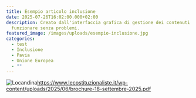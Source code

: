 ```yaml
---
title: Esempio articolo inclusione
date: 2025-07-26T16:02:00.000+02:00
description: Creato dall'interfaccia grafica di gestione dei contenuti. Sembra
  funzionare senza problemi.
featured_image: /images/uploads/esempio-inclusione.jpg
categories:
  - test
  - Inclusione
  - Pavia
  - Unione Europea
  - ""
---
```

![Locandina](/images/uploads/esempio-inclusione.jpg "Inclusione - Giuditta Matucci")<https://www.lecostituzionaliste.it/wp-content/uploads/2025/06/brochure-18-settembre-2025.pdf>
